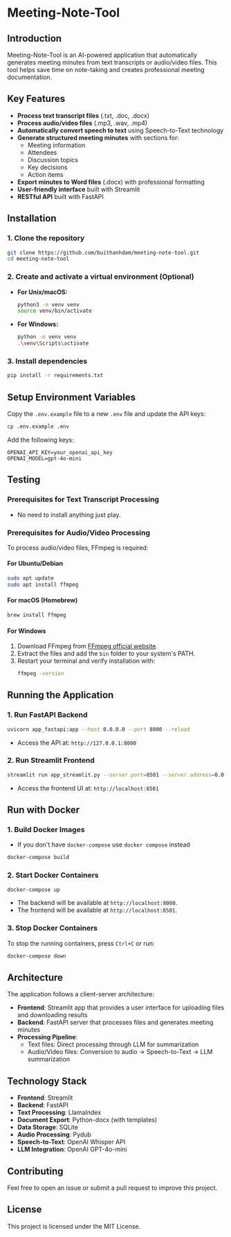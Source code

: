 # Meeting-Note-Tool

## Introduction

Meeting-Note-Tool is an AI-powered application that automatically generates meeting minutes from text transcripts or audio/video files. This tool helps save time on note-taking and creates professional meeting documentation.

## Key Features

- **Process text transcript files** (.txt, .doc, .docx)
- **Process audio/video files** (.mp3, .wav, .mp4)
- **Automatically convert speech to text** using Speech-to-Text technology
- **Generate structured meeting minutes** with sections for:
  - Meeting information
  - Attendees
  - Discussion topics
  - Key decisions
  - Action items
- **Export minutes to Word files** (.docx) with professional formatting
- **User-friendly interface** built with Streamlit
- **RESTful API** built with FastAPI

## Installation

### 1. Clone the repository

```bash
git clone https://github.com/buithanhdam/meeting-note-tool.git
cd meeting-note-tool
```

### 2. Create and activate a virtual environment (Optional)

- **For Unix/macOS:**
  ```bash
  python3 -m venv venv
  source venv/bin/activate
  ```
- **For Windows:**
  ```bash
  python -m venv venv
  .\venv\Scripts\activate
  ```

### 3. Install dependencies

```bash
pip install -r requirements.txt
```

## Setup Environment Variables

Copy the `.env.example` file to a new `.env` file and update the API keys:

```bash
cp .env.example .env
```

Add the following keys:

```plaintext
OPENAI_API_KEY=your_openai_api_key
OPENAI_MODEL=gpt-4o-mini
```

## Testing

### Prerequisites for Text Transcript Processing

- No need to install anything just play.

### Prerequisites for Audio/Video Processing

To process audio/video files, FFmpeg is required:

#### For Ubuntu/Debian
```bash
sudo apt update
sudo apt install ffmpeg
```

#### For macOS (Homebrew)
```bash
brew install ffmpeg
```

#### For Windows
1. Download FFmpeg from [FFmpeg official website](https://ffmpeg.org/download.html).
2. Extract the files and add the `bin` folder to your system's PATH.
3. Restart your terminal and verify installation with:
   ```bash
   ffmpeg -version
   ```

## Running the Application

### 1. Run FastAPI Backend

```bash
uvicorn app_fastapi:app --host 0.0.0.0 --port 8000 --reload
```

- Access the API at: `http://127.0.0.1:8000`

### 2. Run Streamlit Frontend

```bash
streamlit run app_streamlit.py --server.port=8501 --server.address=0.0.0.0
```

- Access the frontend UI at: `http://localhost:8501`

## Run with Docker

### 1. Build Docker Images
- If you don't have `docker-compose` use `docker compose` instead
```bash
docker-compose build
```

### 2. Start Docker Containers

```bash
docker-compose up
```

- The backend will be available at `http://localhost:8000`.
- The frontend will be available at `http://localhost:8501`.

### 3. Stop Docker Containers

To stop the running containers, press `Ctrl+C` or run:

```bash
docker-compose down
```

## Architecture

The application follows a client-server architecture:

- **Frontend**: Streamlit app that provides a user interface for uploading files and downloading results
- **Backend**: FastAPI server that processes files and generates meeting minutes
- **Processing Pipeline**:
  - Text files: Direct processing through LLM for summarization
  - Audio/Video files: Conversion to audio → Speech-to-Text → LLM summarization

## Technology Stack

- **Frontend**: Streamlit
- **Backend**: FastAPI
- **Text Processing**: LlamaIndex
- **Document Export**: Python-docx (with templates)
- **Data Storage**: SQLite
- **Audio Processing**: Pydub
- **Speech-to-Text**: OpenAI Whisper API
- **LLM Integration**: OpenAI GPT-4o-mini

## Contributing

Feel free to open an issue or submit a pull request to improve this project.

## License

This project is licensed under the MIT License.